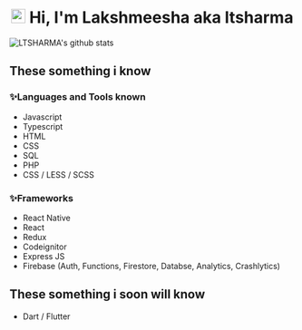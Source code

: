 <div align="center">
   <h1><img src="https://media.giphy.com/media/hvRJCLFzcasrR4ia7z/giphy.gif" width="25px"> Hi, I'm Lakshmeesha aka ltsharma</h1>
</div>

![LTSHARMA's github stats](https://github-readme-stats.vercel.app/api?username=ltsharma&hide=contribs,prs&theme=tokyonight)

## These something i know
### :sparkles:Languages and Tools known
- Javascript
- Typescript
- HTML
- CSS
- SQL
- PHP
- CSS / LESS / SCSS

### :sparkles:Frameworks
- React Native
- React
- Redux
- Codeignitor
- Express JS
- Firebase (Auth, Functions, Firestore, Databse, Analytics, Crashlytics)

## These something i soon will know
- Dart / Flutter
